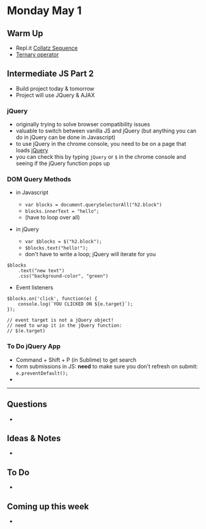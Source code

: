 # Monday May 1

## Warm Up

* Repl.it [Collatz Sequence](https://repl.it/student/submissions/895532)
* [Ternary operator](https://developer.mozilla.org/en-US/docs/Web/JavaScript/Reference/Operators/Conditional_Operator)

## Intermediate JS Part 2

* Build project today & tomorrow
* Project will use JQuery & AJAX

### jQuery

* originally trying to solve browser compatibility issues
* valuable to switch between vanilla JS and jQuery (but anything you can do in jQuery can be done in Javascript)
* to use jQuery in the chrome console, you need to be on a page that loads [jQuery](http://jquery.com/) 
* you can check this by typing `jQuery` or `$` in the chrome console and seeing if the jQuery function pops up

### DOM Query Methods

* in Javascript
	* `var blocks = document.querySelectorAll("h2.block")`
	* `blocks.innerText = "hello";`
	* (have to loop over all)

* in jQuery
	* `var $blocks = $("h2.block");`
	* `$blocks.text("hello!");`
	* don't have to write a loop; jQuery will iterate for you

```
$blocks
	.text("new text")
	.css("background-color", "green")
```

* Event listeners

```
$blocks.on('click', function(e) {
	console.log(`YOU CLICKED ON ${e.target}`);
});

// event target is not a jQuery object! 
// need to wrap it in the jQuery function: 
// $(e.target) 
```

### To Do jQuery App

* Command + Shift + P (in Sublime) to get search
* form submissions in JS: **need** to make sure you don't refresh on submit: `e.preventDefault();`
* 

************************************

## Questions 

* 

## Ideas & Notes

* 

## To Do

* 

## Coming up this week

* 






